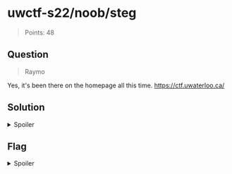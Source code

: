 # uwctf-s22/noob/steg

> Points: 48

## Question

> Raymo

Yes, it's been there on the homepage all this time. https://ctf.uwaterloo.ca/

## Solution

<details>
  <summary>Spoiler</summary>

A quick Google of the term "steg" reveals this challenge is likely related to [steganography](https://en.wikipedia.org/wiki/Steganography). The only image available on the linked website is the background image. Visiting the publicly linked Gitlab on the website, we can see there is [an additional image available for download](attachments/steg/background_nochall.png) from the same directory in which the background image is hosted. Going back to the original website and downloading both, diffing the images with the `compare` utility from ImageMagick yields the flag:

```sh
compare background* -compose src result.png
```

</details>

## Flag

<details>
  <summary>Spoiler</summary>

`uwctf{stegfrthistime_9b0a89e16a81af67}`

</details>
